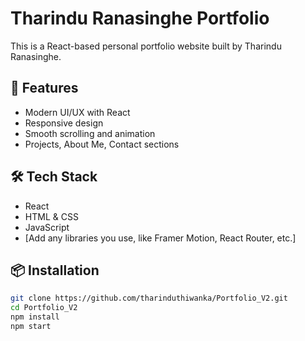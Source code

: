 # Tharindu Ranasinghe Portfolio

This is a React-based personal portfolio website built by Tharindu Ranasinghe.

## 🚀 Features

- Modern UI/UX with React
- Responsive design
- Smooth scrolling and animation
- Projects, About Me, Contact sections

## 🛠️ Tech Stack

- React
- HTML & CSS
- JavaScript
- [Add any libraries you use, like Framer Motion, React Router, etc.]

## 📦 Installation

```bash
git clone https://github.com/tharinduthiwanka/Portfolio_V2.git
cd Portfolio_V2
npm install
npm start
